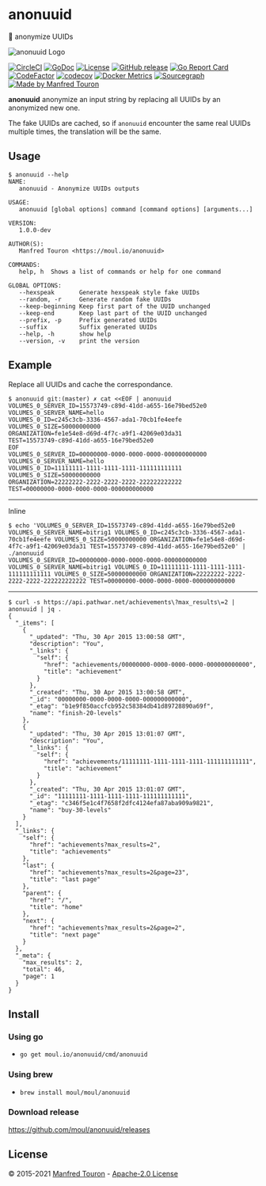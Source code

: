 # anonuuid

:wrench: anonymize UUIDs

![anonuuid Logo](https://raw.githubusercontent.com/moul/anonuuid/master/assets/anonuuid.png)

[![CircleCI](https://circleci.com/gh/moul/anonuuid.svg?style=shield)](https://circleci.com/gh/moul/anonuuid)
[![GoDoc](https://godoc.org/moul.io/anonuuid?status.svg)](https://godoc.org/moul.io/anonuuid)
[![License](https://img.shields.io/github/license/moul/anonuuid.svg)](https://github.com/moul/anonuuid/blob/master/LICENSE)
[![GitHub release](https://img.shields.io/github/release/moul/anonuuid.svg)](https://github.com/moul/anonuuid/releases)
[![Go Report Card](https://goreportcard.com/badge/moul.io/anonuuid)](https://goreportcard.com/report/moul.io/anonuuid)
[![CodeFactor](https://www.codefactor.io/repository/github/moul/anonuuid/badge)](https://www.codefactor.io/repository/github/moul/anonuuid)
[![codecov](https://codecov.io/gh/moul/anonuuid/branch/master/graph/badge.svg)](https://codecov.io/gh/moul/anonuuid)
[![Docker Metrics](https://images.microbadger.com/badges/image/moul/anonuuid.svg)](https://microbadger.com/images/moul/anonuuid)
[![Sourcegraph](https://sourcegraph.com/github.com/moul/anonuuid/-/badge.svg)](https://sourcegraph.com/github.com/moul/anonuuid?badge)
[![Made by Manfred Touron](https://img.shields.io/badge/made%20by-Manfred%20Touron-blue.svg?style=flat)](https://manfred.life/)


**anonuuid** anonymize an input string by replacing all UUIDs by an anonymized
new one.

The fake UUIDs are cached, so if `anonuuid` encounter the same real UUIDs multiple
times, the translation will be the same.

## Usage

```console
$ anonuuid --help
NAME:
   anonuuid - Anonymize UUIDs outputs

USAGE:
   anonuuid [global options] command [command options] [arguments...]

VERSION:
   1.0.0-dev

AUTHOR(S):
   Manfred Touron <https://moul.io/anonuuid>

COMMANDS:
   help, h	Shows a list of commands or help for one command

GLOBAL OPTIONS:
   --hexspeak		Generate hexspeak style fake UUIDs
   --random, -r		Generate random fake UUIDs
   --keep-beginning	Keep first part of the UUID unchanged
   --keep-end		Keep last part of the UUID unchanged
   --prefix, -p 	Prefix generated UUIDs
   --suffix 		Suffix generated UUIDs
   --help, -h		show help
   --version, -v	print the version
   ```

## Example

Replace all UUIDs and cache the correspondance.

```command
$ anonuuid git:(master) ✗ cat <<EOF | anonuuid
VOLUMES_0_SERVER_ID=15573749-c89d-41dd-a655-16e79bed52e0
VOLUMES_0_SERVER_NAME=hello
VOLUMES_0_ID=c245c3cb-3336-4567-ada1-70cb1fe4eefe
VOLUMES_0_SIZE=50000000000
ORGANIZATION=fe1e54e8-d69d-4f7c-a9f1-42069e03da31
TEST=15573749-c89d-41dd-a655-16e79bed52e0
EOF
VOLUMES_0_SERVER_ID=00000000-0000-0000-0000-000000000000
VOLUMES_0_SERVER_NAME=hello
VOLUMES_0_ID=11111111-1111-1111-1111-111111111111
VOLUMES_0_SIZE=50000000000
ORGANIZATION=22222222-2222-2222-2222-222222222222
TEST=00000000-0000-0000-0000-000000000000
```

---

Inline

```command
$ echo 'VOLUMES_0_SERVER_ID=15573749-c89d-41dd-a655-16e79bed52e0 VOLUMES_0_SERVER_NAME=bitrig1 VOLUMES_0_ID=c245c3cb-3336-4567-ada1-70cb1fe4eefe VOLUMES_0_SIZE=50000000000 ORGANIZATION=fe1e54e8-d69d-4f7c-a9f1-42069e03da31 TEST=15573749-c89d-41dd-a655-16e79bed52e0' | ./anonuuid
VOLUMES_0_SERVER_ID=00000000-0000-0000-0000-000000000000 VOLUMES_0_SERVER_NAME=bitrig1 VOLUMES_0_ID=11111111-1111-1111-1111-111111111111 VOLUMES_0_SIZE=50000000000 ORGANIZATION=22222222-2222-2222-2222-222222222222 TEST=00000000-0000-0000-0000-000000000000
```

---

```command
$ curl -s https://api.pathwar.net/achievements\?max_results\=2 | anonuuid | jq .
{
  "_items": [
    {
      "_updated": "Thu, 30 Apr 2015 13:00:58 GMT",
      "description": "You",
      "_links": {
        "self": {
          "href": "achievements/00000000-0000-0000-0000-000000000000",
          "title": "achievement"
        }
      },
      "_created": "Thu, 30 Apr 2015 13:00:58 GMT",
      "_id": "00000000-0000-0000-0000-000000000000",
      "_etag": "b1e9f850accfcb952c58384db41d89728890a69f",
      "name": "finish-20-levels"
    },
    {
      "_updated": "Thu, 30 Apr 2015 13:01:07 GMT",
      "description": "You",
      "_links": {
        "self": {
          "href": "achievements/11111111-1111-1111-1111-111111111111",
          "title": "achievement"
        }
      },
      "_created": "Thu, 30 Apr 2015 13:01:07 GMT",
      "_id": "11111111-1111-1111-1111-111111111111",
      "_etag": "c346f5e1c4f7658f2dfc4124efa87aba909a9821",
      "name": "buy-30-levels"
    }
  ],
  "_links": {
    "self": {
      "href": "achievements?max_results=2",
      "title": "achievements"
    },
    "last": {
      "href": "achievements?max_results=2&page=23",
      "title": "last page"
    },
    "parent": {
      "href": "/",
      "title": "home"
    },
    "next": {
      "href": "achievements?max_results=2&page=2",
      "title": "next page"
    }
  },
  "_meta": {
    "max_results": 2,
    "total": 46,
    "page": 1
  }
}
```

## Install

### Using go

- `go get moul.io/anonuuid/cmd/anonuuid`

### Using brew

- `brew install moul/moul/anonuuid`

### Download release

https://github.com/moul/anonuuid/releases

## License

© 2015-2021   [Manfred Touron](https://manfred.life) -
[Apache-2.0 License](https://github.com/moul/anonuuid/blob/master/LICENSE)

